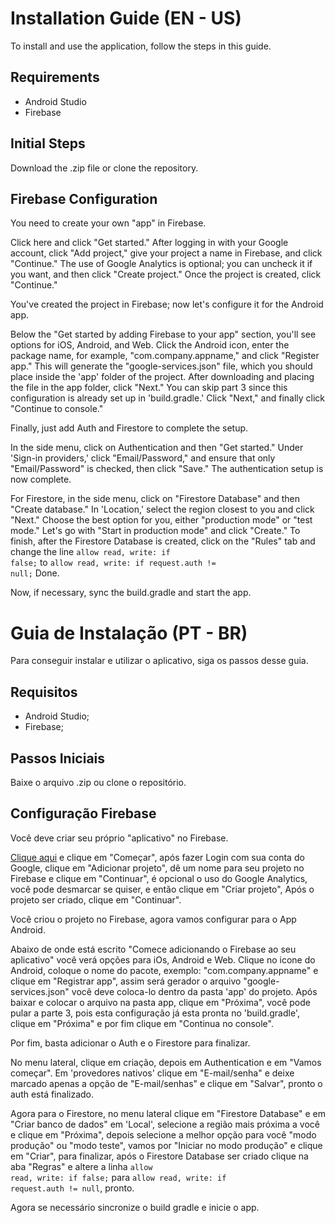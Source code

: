 # Installation Guide (EN - US)

To install and use the application, follow the steps in this guide.

## Requirements

- Android Studio
- Firebase

## Initial Steps

Download the .zip file or clone the repository.

## Firebase Configuration

You need to create your own "app" in Firebase.

Click here and click "Get started." After logging in with your Google account, click "Add project," give your project a name in Firebase, and click "Continue." The use of Google Analytics is optional; you can uncheck it if you want, and then click "Create project." Once the project is created, click "Continue."

You've created the project in Firebase; now let's configure it for the Android app.

Below the "Get started by adding Firebase to your app" section, you'll see options for iOS, Android, and Web. Click the Android icon, enter the package name, for example, "com.company.appname," and click "Register app." This will generate the "google-services.json" file, which you should place inside the 'app' folder of the project. After downloading and placing the file in the app folder, click "Next." You can skip part 3 since this configuration is already set up in 'build.gradle.' Click "Next," and finally click "Continue to console."

Finally, just add Auth and Firestore to complete the setup.

In the side menu, click on Authentication and then "Get started." Under 'Sign-in providers,' click "Email/Password," and ensure that only "Email/Password" is checked, then click "Save." The authentication setup is now complete.

For Firestore, in the side menu, click on "Firestore Database" and then "Create database." In 'Location,' select the region closest to you and click "Next." Choose the best option for you, either "production mode" or "test mode." Let's go with "Start in production mode" and click "Create." To finish, after the Firestore Database is created, click on the "Rules" tab and change the line <code>allow read, write: if false;</code> to <code>allow read, write: if request.auth != null;</code> Done.

Now, if necessary, sync the build.gradle and start the app.

# Guia de Instalação (PT - BR)

Para conseguir instalar e utilizar o aplicativo, siga os passos desse guia.

## Requisitos

- Android Studio;
- Firebase;

## Passos Iniciais

Baixe o arquivo .zip ou clone o repositório.

## Configuração Firebase

Você deve criar seu próprio "aplicativo" no Firebase.

[Clique aqui](https://firebase.google.com/?authuser=1&hl=pt-br) e clique em "Começar", após fazer Login com sua conta do Google, clique em "Adicionar projeto", dê um nome para seu projeto no Firebase e clique em "Continuar", é opcional o uso do Google Analytics, você pode desmarcar se quiser, e então clique em "Criar projeto", Após o projeto ser criado, clique em "Continuar".

Você criou o projeto no Firebase, agora vamos configurar para o App Android.

Abaixo de onde está escrito "Comece adicionando o Firebase ao seu aplicativo" você verá opções para iOs, Android e Web. Clique no icone do Android, coloque o nome do pacote, exemplo: "com.company.appname" e clique em "Registrar app", assim será gerador o arquivo "google-services.json" você deve coloca-lo dentro da pasta 'app' do projeto. Após baixar e colocar o arquivo na pasta app, clique em "Próxima", você pode pular a parte 3, pois esta configuração já esta pronta no 'build.gradle', clique em "Próxima" e por fim clique em "Continua no console".

Por fim, basta adicionar o Auth e o Firestore para finalizar.

No menu lateral, clique em criação, depois em Authentication e em "Vamos começar". Em 'provedores nativos' clique em "E-mail/senha" e deixe marcado apenas a opção de "E-mail/senhas" e clique em "Salvar", pronto o auth está finalizado.

Agora para o Firestore, no menu lateral clique em "Firestore Database" e em "Criar banco de dados" em 'Local', selecione a região mais próxima a você e clique em "Próxima", depois selecione a melhor opção para você "modo produção" ou "modo teste", vamos por "Iniciar no modo produção" e clique em "Criar", para finalizar, após o Firestore Database ser criado clique na aba "Regras" e altere a linha <code>allow read, write: if false;</code> para <code>allow read, write: if request.auth != null</code>, pronto.

Agora se necessário sincronize o build gradle e inicie o app.
